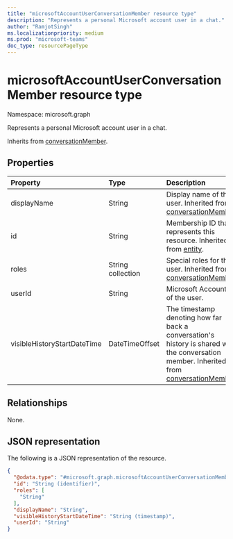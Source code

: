 ```yaml
---
title: "microsoftAccountUserConversationMember resource type"
description: "Represents a personal Microsoft account user in a chat."
author: "RamjotSingh"
ms.localizationpriority: medium
ms.prod: "microsoft-teams"
doc_type: resourcePageType
---
```


# microsoftAccountUserConversationMember resource type

Namespace: microsoft.graph

Represents a personal Microsoft account user in a chat.


Inherits from [conversationMember](../resources/conversationmember.md).

## Properties
|Property|Type|Description|
|:---|:---|:---|
|displayName|String|Display name of the user. Inherited from [conversationMember](../resources/conversationmember.md).|
|id|String|Membership ID that represents this resource. Inherited from [entity](../resources/entity.md).|
|roles|String collection|Special roles for this user. Inherited from [conversationMember](../resources/conversationmember.md).|
|userId|String|Microsoft Account ID of the user.|
|visibleHistoryStartDateTime|DateTimeOffset|The timestamp denoting how far back a conversation's history is shared with the conversation member. Inherited from [conversationMember](../resources/conversationmember.md).|

## Relationships
None.

## JSON representation
The following is a JSON representation of the resource.
<!-- {
  "blockType": "resource",
  "keyProperty": "id",
  "@odata.type": "microsoft.graph.microsoftAccountUserConversationMember",
  "baseType": "microsoft.graph.conversationMember",
  "openType": false
}
-->
``` json
{
  "@odata.type": "#microsoft.graph.microsoftAccountUserConversationMember",
  "id": "String (identifier)",
  "roles": [
    "String"
  ],
  "displayName": "String",
  "visibleHistoryStartDateTime": "String (timestamp)",
  "userId": "String"
}
```

